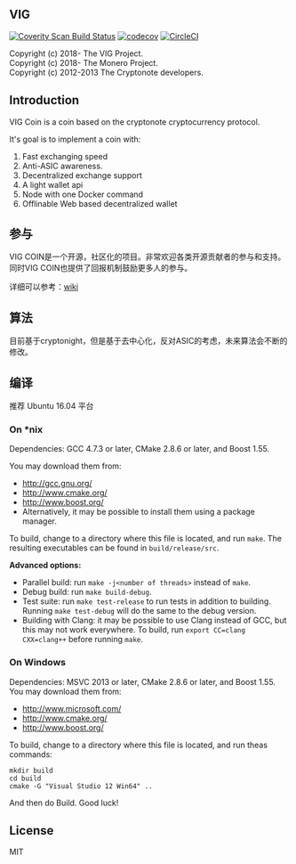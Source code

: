 
## VIG

[![Coverity Scan Build Status](https://scan.coverity.com/projects/16947/badge.svg)](https://scan.coverity.com/projects/vigcoin-coin)
[![codecov](https://codecov.io/gh/vigcoin/coin/branch/master/graph/badge.svg)](https://codecov.io/gh/vigcoin/coin)
[![CircleCI](https://circleci.com/gh/vigcoin/coin.svg?style=svg)](https://circleci.com/gh/vigcoin/coin)

Copyright (c) 2018- The VIG Project.  
Copyright (c) 2018- The Monero Project.  
Copyright (c) 2012-2013 The Cryptonote developers.  



## Introduction

VIG Coin is a coin based on the cryptonote cryptocurrency protocol.

It's goal is to implement a coin with:

1. Fast exchanging speed
2. Anti-ASIC awareness.
3. Decentralized exchange support
4. A light wallet api
5. Node with one Docker command
6. Offlinable Web based decentralized wallet


## 参与

VIG COIN是一个开源，社区化的项目。非常欢迎各类开源贡献者的参与和支持。
同时VIG COIN也提供了回报机制鼓励更多人的参与。

详细可以参考：[wiki](https://github.com/vigcoin/wiki)

## 算法

目前基于cryptonight，但是基于去中心化，反对ASIC的考虑，未来算法会不断的修改。

## 编译

推荐 Ubuntu 16.04 平台

### On *nix

Dependencies: GCC 4.7.3 or later, CMake 2.8.6 or later, and Boost 1.55.

You may download them from:

* http://gcc.gnu.org/
* http://www.cmake.org/
* http://www.boost.org/
* Alternatively, it may be possible to install them using a package manager.

To build, change to a directory where this file is located, and run `make`. The resulting executables can be found in `build/release/src`.

**Advanced options:**

* Parallel build: run `make -j<number of threads>` instead of `make`.
* Debug build: run `make build-debug`.
* Test suite: run `make test-release` to run tests in addition to building. Running `make test-debug` will do the same to the debug version.
* Building with Clang: it may be possible to use Clang instead of GCC, but this may not work everywhere. To build, run `export CC=clang CXX=clang++` before running `make`.

### On Windows
Dependencies: MSVC 2013 or later, CMake 2.8.6 or later, and Boost 1.55. You may download them from:

* http://www.microsoft.com/
* http://www.cmake.org/
* http://www.boost.org/

To build, change to a directory where this file is located, and run theas commands: 
```
mkdir build
cd build
cmake -G "Visual Studio 12 Win64" ..
```

And then do Build.
Good luck!

## License

MIT

[travis-image]: https://travis-ci.org/vigcoin/coin.svg?branch=master
[travis-url]: https://travis-ci.org/vigcoin/coin
[coveralls-image]: https://coveralls.io/repos/github/vigcoin/coin/badge.svg?branch=master
[coveralls-url]: https://coveralls.io/github/vigcoin/coin?branch=master